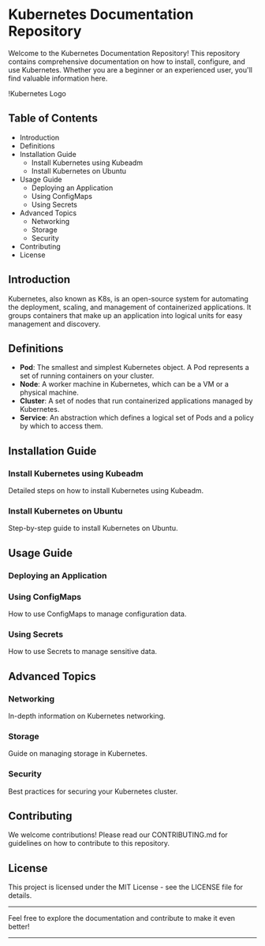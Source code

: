 # Kubernetes Documentation Repository

Welcome to the Kubernetes Documentation Repository! This repository contains comprehensive documentation on how to install, configure, and use Kubernetes. Whether you are a beginner or an experienced user, you'll find valuable information here.

!Kubernetes Logo

## Table of Contents
- Introduction
- Definitions
- Installation Guide
  - Install Kubernetes using Kubeadm
  - Install Kubernetes on Ubuntu
- Usage Guide
  - Deploying an Application
  - Using ConfigMaps
  - Using Secrets
- Advanced Topics
  - Networking
  - Storage
  - Security
- Contributing
- License

## Introduction
Kubernetes, also known as K8s, is an open-source system for automating the deployment, scaling, and management of containerized applications. It groups containers that make up an application into logical units for easy management and discovery.

## Definitions
- **Pod**: The smallest and simplest Kubernetes object. A Pod represents a set of running containers on your cluster.
- **Node**: A worker machine in Kubernetes, which can be a VM or a physical machine.
- **Cluster**: A set of nodes that run containerized applications managed by Kubernetes.
- **Service**: An abstraction which defines a logical set of Pods and a policy by which to access them.

## Installation Guide
### Install Kubernetes using Kubeadm
Detailed steps on how to install Kubernetes using Kubeadm.

### Install Kubernetes on Ubuntu
Step-by-step guide to install Kubernetes on Ubuntu.

## Usage Guide
### Deploying an Application

### Using ConfigMaps
How to use ConfigMaps to manage configuration data.

### Using Secrets
How to use Secrets to manage sensitive data.

## Advanced Topics
### Networking
In-depth information on Kubernetes networking.

### Storage
Guide on managing storage in Kubernetes.

### Security
Best practices for securing your Kubernetes cluster.

## Contributing
We welcome contributions! Please read our CONTRIBUTING.md for guidelines on how to contribute to this repository.

## License
This project is licensed under the MIT License - see the LICENSE file for details.

---
Feel free to explore the documentation and contribute to make it even better!

---
